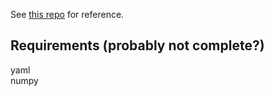 See [this repo](https://github.com/TheImagingSource/IC-Imaging-Control-Samples/tree/master/Python/tisgrabber) for reference.

Requirements (probably not complete?)
---------
yaml<br>
numpy
